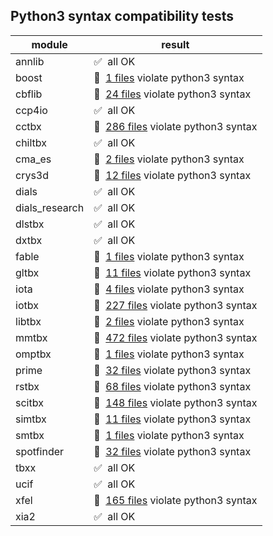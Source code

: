## Python3 syntax compatibility tests

module | result
--- | ---
annlib | :white_check_mark:&nbsp; all OK
boost | :red_circle:&nbsp; [1 files](boost.log) violate python3 syntax
cbflib | :red_circle:&nbsp; [24 files](cbflib.log) violate python3 syntax
ccp4io | :white_check_mark:&nbsp; all OK
cctbx | :red_circle:&nbsp; [286 files](cctbx.log) violate python3 syntax
chiltbx | :white_check_mark:&nbsp; all OK
cma_es | :red_circle:&nbsp; [2 files](cma_es.log) violate python3 syntax
crys3d | :red_circle:&nbsp; [12 files](crys3d.log) violate python3 syntax
dials | :white_check_mark:&nbsp; all OK
dials_research | :white_check_mark:&nbsp; all OK
dlstbx | :white_check_mark:&nbsp; all OK
dxtbx | :white_check_mark:&nbsp; all OK
fable | :red_circle:&nbsp; [1 files](fable.log) violate python3 syntax
gltbx | :red_circle:&nbsp; [11 files](gltbx.log) violate python3 syntax
iota | :red_circle:&nbsp; [4 files](iota.log) violate python3 syntax
iotbx | :red_circle:&nbsp; [227 files](iotbx.log) violate python3 syntax
libtbx | :red_circle:&nbsp; [2 files](libtbx.log) violate python3 syntax
mmtbx | :red_circle:&nbsp; [472 files](mmtbx.log) violate python3 syntax
omptbx | :red_circle:&nbsp; [1 files](omptbx.log) violate python3 syntax
prime | :red_circle:&nbsp; [32 files](prime.log) violate python3 syntax
rstbx | :red_circle:&nbsp; [68 files](rstbx.log) violate python3 syntax
scitbx | :red_circle:&nbsp; [148 files](scitbx.log) violate python3 syntax
simtbx | :red_circle:&nbsp; [11 files](simtbx.log) violate python3 syntax
smtbx | :red_circle:&nbsp; [1 files](smtbx.log) violate python3 syntax
spotfinder | :red_circle:&nbsp; [32 files](spotfinder.log) violate python3 syntax
tbxx | :white_check_mark:&nbsp; all OK
ucif | :white_check_mark:&nbsp; all OK
xfel | :red_circle:&nbsp; [165 files](xfel.log) violate python3 syntax
xia2 | :white_check_mark:&nbsp; all OK

